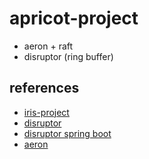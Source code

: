 # apricot-project

- aeron + raft
- disruptor (ring buffer)

## references

- [iris-project](https://github.com/azusachino/iris-project)
- [disruptor](https://lmax-exchange.github.io/disruptor/)
- [disruptor spring boot](https://github.com/hiwepy/disruptor-spring-boot-starter)
- [aeron](https://github.com/real-logic/aeron)
